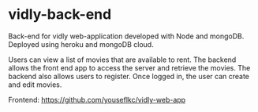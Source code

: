 # vidly-back-end
Back-end for vidly web-application developed with Node and mongoDB. Deployed using heroku and mongoDB cloud.

Users can view a list of movies that are available to rent. The backend allows the front end app to access the server and retrieve the movies. The backend also allows users to register. Once logged in, the user can create and edit movies.

Frontend: https://github.com/youseflkc/vidly-web-app

